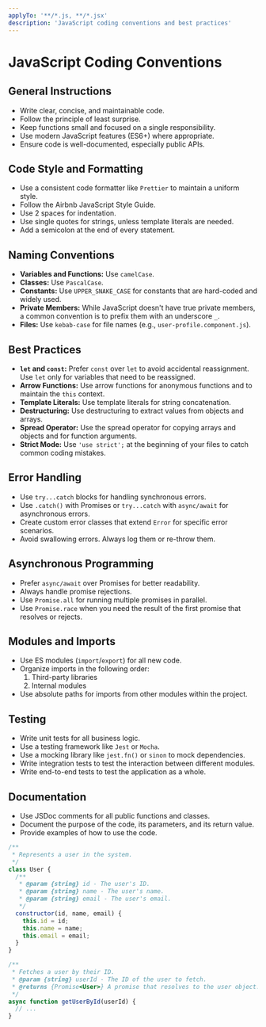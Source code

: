 ```yaml
---
applyTo: '**/*.js, **/*.jsx'
description: 'JavaScript coding conventions and best practices'
---
```


# JavaScript Coding Conventions

## General Instructions

- Write clear, concise, and maintainable code.
- Follow the principle of least surprise.
- Keep functions small and focused on a single responsibility.
- Use modern JavaScript features (ES6+) where appropriate.
- Ensure code is well-documented, especially public APIs.

## Code Style and Formatting

- Use a consistent code formatter like `Prettier` to maintain a uniform style.
- Follow the Airbnb JavaScript Style Guide.
- Use 2 spaces for indentation.
- Use single quotes for strings, unless template literals are needed.
- Add a semicolon at the end of every statement.

## Naming Conventions

- **Variables and Functions:** Use `camelCase`.
- **Classes:** Use `PascalCase`.
- **Constants:** Use `UPPER_SNAKE_CASE` for constants that are hard-coded and widely used.
- **Private Members:** While JavaScript doesn't have true private members, a common convention is to prefix them with an underscore `_`.
- **Files:** Use `kebab-case` for file names (e.g., `user-profile.component.js`).

## Best Practices

- **`let` and `const`:** Prefer `const` over `let` to avoid accidental reassignment. Use `let` only for variables that need to be reassigned.
- **Arrow Functions:** Use arrow functions for anonymous functions and to maintain the `this` context.
- **Template Literals:** Use template literals for string concatenation.
- **Destructuring:** Use destructuring to extract values from objects and arrays.
- **Spread Operator:** Use the spread operator for copying arrays and objects and for function arguments.
- **Strict Mode:** Use `'use strict';` at the beginning of your files to catch common coding mistakes.

## Error Handling

- Use `try...catch` blocks for handling synchronous errors.
- Use `.catch()` with Promises or `try...catch` with `async/await` for asynchronous errors.
- Create custom error classes that extend `Error` for specific error scenarios.
- Avoid swallowing errors. Always log them or re-throw them.

## Asynchronous Programming

- Prefer `async/await` over Promises for better readability.
- Always handle promise rejections.
- Use `Promise.all` for running multiple promises in parallel.
- Use `Promise.race` when you need the result of the first promise that resolves or rejects.

## Modules and Imports

- Use ES modules (`import`/`export`) for all new code.
- Organize imports in the following order:
  1. Third-party libraries
  2. Internal modules
- Use absolute paths for imports from other modules within the project.

## Testing

- Write unit tests for all business logic.
- Use a testing framework like `Jest` or `Mocha`.
- Use a mocking library like `jest.fn()` or `sinon` to mock dependencies.
- Write integration tests to test the interaction between different modules.
- Write end-to-end tests to test the application as a whole.

## Documentation

- Use JSDoc comments for all public functions and classes.
- Document the purpose of the code, its parameters, and its return value.
- Provide examples of how to use the code.

```javascript
/**
 * Represents a user in the system.
 */
class User {
  /**
   * @param {string} id - The user's ID.
   * @param {string} name - The user's name.
   * @param {string} email - The user's email.
   */
  constructor(id, name, email) {
    this.id = id;
    this.name = name;
    this.email = email;
  }
}

/**
 * Fetches a user by their ID.
 * @param {string} userId - The ID of the user to fetch.
 * @returns {Promise<User>} A promise that resolves to the user object.
 */
async function getUserById(userId) {
  // ...
}
```
